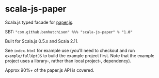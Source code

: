 scala-js-paper
==============

Scala.js typed facade for [paper.js](http://paperjs.org/). 

SBT: `"com.github.benhutchison" %%% "scala-js-paper" % "1.0"`

Built for Scala.js 0.5.x and Scala 2.11. 

See `index.html` for example use (you'll need to checkout and run `example/fullOptJS` to build the example project first. Note that the example project uses a library-, rather than local project-, dependency).

Approx 90%+ of the paper.js API is covered.
